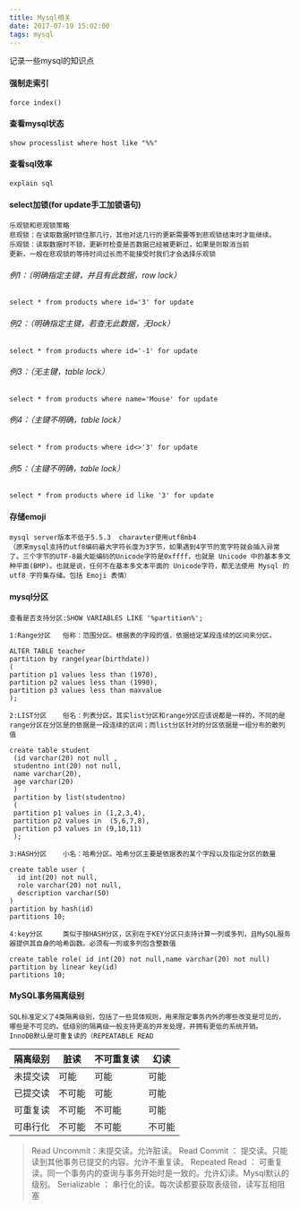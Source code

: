 ```yaml
---
title: Mysql相关
date: 2017-07-19 15:02:00
tags: mysql
---
```


记录一些mysql的知识点
<!--more-->

#### 强制走索引
```
force index()
```
#### 查看mysql状态
```
show processlist where host like "%%"
```
#### 查看sql效率
```
explain sql
```
#### select加锁(for update手工加锁语句)
```
乐观锁和悲观锁策略
悲观锁：在读取数据时锁住那几行，其他对这几行的更新需要等到悲观锁结束时才能继续。
乐观锁：读取数据时不锁，更新时检查是否数据已经被更新过，如果是则取消当前
更新，一般在悲观锁的等待时间过长而不能接受时我们才会选择乐观锁
```
###### 例1：（明确指定主键，并且有此数据，row lock）
```
select * from products where id='3' for update 
```
###### 例2：（明确指定主键，若查无此数据，无lock）
```
select * from products where id='-1' for update
```
###### 例3：（无主键，table lock）
```
select * from products where name='Mouse' for update
```
###### 例4：（主键不明确，table lock）
```
select * from products where id<>'3' for update
```
###### 例5：（主键不明确，table lock）
```
select * from products where id like '3' for update
```
#### 存储emoji
```
mysql server版本不低于5.5.3  charavter使用utf8mb4
（原来mysql支持的utf8编码最大字符长度为3字节，如果遇到4字节的宽字符就会插入异常了。三个字节的UTF-8最大能编码的Unicode字符是0xffff，也就是 Unicode 中的基本多文种平面(BMP)。也就是说，任何不在基本多文本平面的 Unicode字符，都无法使用 Mysql 的 utf8 字符集存储。包括 Emoji 表情）
```
#### mysql分区
```
查看是否支持分区:SHOW VARIABLES LIKE '%partition%';
```
```
1:Range分区   俗称：范围分区。根据表的字段的值，依据给定某段连续的区间来分区。
```
```
ALTER TABLE teacher 
partition by range(year(birthdate))
(
partition p1 values less than (1970),
partition p2 values less than (1990),
partition p3 values less than maxvalue
);
``` 
```
2:LIST分区    俗名：列表分区。其实list分区和range分区应该说都是一样的，不同的是range分区在分区是的依据是一段连续的区间；而list分区针对的分区依据是一组分布的散列值
```
```
create table student
 (id varchar(20) not null ,
 studentno int(20) not null,
 name varchar(20),
 age varchar(20)
 )
 partition by list(studentno)
 (
 partition p1 values in (1,2,3,4),
 partition p2 values in  (5,6,7,8),
 partition p3 values in (9,10,11)
 );
```
```
3:HASH分区    小名：哈希分区。哈希分区主要是依据表的某个字段以及指定分区的数量
```
```
create table user (
  id int(20) not null,
  role varchar(20) not null,
  description varchar(50) 
)
partition by hash(id) 
partitions 10;
```
```
4:key分区     类似于按HASH分区，区别在于KEY分区只支持计算一列或多列，且MySQL服务器提供其自身的哈希函数。必须有一列或多列包含整数值
```
```
create table role( id int(20) not null,name varchar(20) not null)
partition by linear key(id)
partitions 10;
```

#### MySQL事务隔离级别
```
SQL标准定义了4类隔离级别，包括了一些具体规则，用来限定事务内外的哪些改变是可见的，哪些是不可见的。低级别的隔离级一般支持更高的并发处理，并拥有更低的系统开销。
InnoDB默认是可重复读的（REPEATABLE READ
```

| 隔离级别 | 脏读 | 不可重复读 | 幻读 |
| --- | --- | --- | --- |
| 未提交读 | 可能 | 可能 | 可能 |
| 已提交读 | 不可能 | 可能 | 可能 |
| 可重复读 | 不可能 | 不可能 | 可能 |
| 可串行化 | 不可能 | 不可能 | 不可能 |

>Read Uncommit：未提交读。允许脏读。
>Read Commit ： 提交读。只能读到其他事务已提交的内容。允许不重复读。
>Repeated Read ： 可重复读。同一个事务内的查询与事务开始时是一致的。允许幻读。Mysql默认的级别。
>Serializable ： 串行化的读。每次读都要获取表级锁，读写互相阻塞

